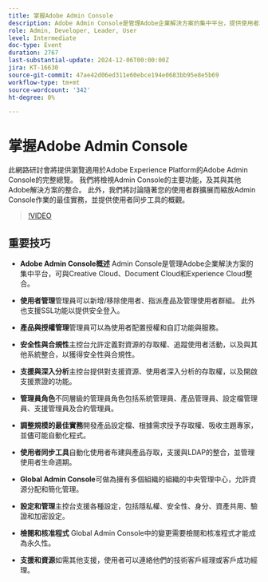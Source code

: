 ```yaml
---
title: 掌握Adobe Admin Console
description: Adobe Admin Console是管理Adobe企業解決方案的集中平台，提供使用者和授權管理、安全性和合規性功能、支援資源、管理員角色、擴充的最佳實務，以及與各種系統整合，以簡化操作。
role: Admin, Developer, Leader, User
level: Intermediate
doc-type: Event
duration: 2767
last-substantial-update: 2024-12-06T00:00:00Z
jira: KT-16630
source-git-commit: 47ae42d06ed311e60ebce194e0683bb95e8e5b69
workflow-type: tm+mt
source-wordcount: '342'
ht-degree: 0%

---
```



# 掌握Adobe Admin Console

此網路研討會將提供瀏覽適用於Adobe Experience Platform的Adobe Admin Console的完整總覽。 我們將檢視Admin Console的主要功能，及其與其他Adobe解決方案的整合。 此外，我們將討論隨著您的使用者群擴展而縮放Admin Console作業的最佳實務，並提供使用者同步工具的概觀。

>[!VIDEO](https://video.tv.adobe.com/v/3440937/?learn=on&enablevpops)

## 重要技巧

* **Adobe Admin Console概述** Admin Console是管理Adobe企業解決方案的集中平台，可與Creative Cloud、Document Cloud和Experience Cloud整合。

* **使用者管理**&#x200B;管理員可以新增/移除使用者、指派產品及管理使用者群組。 此外也支援SSL功能以提供安全登入。

* **產品與授權管理**&#x200B;管理員可以為使用者配置授權和自訂功能與服務。

* **安全性與合規性**&#x200B;主控台允許定義對資源的存取權、追蹤使用者活動，以及與其他系統整合，以獲得安全性與合規性。

* **支援與深入分析**&#x200B;主控台提供對支援資源、使用者深入分析的存取權，以及開啟支援票證的功能。

* **管理員角色**&#x200B;不同層級的管理員角色包括系統管理員、產品管理員、設定檔管理員、支援管理員及合約管理員。

* **調整規模的最佳實務**&#x200B;開發產品設定檔、根據需求授予存取權、吸收主題專家，並儘可能自動化程式。

* **使用者同步工具**&#x200B;自動化使用者布建與產品存取，支援與LDAP的整合，並管理使用者生命週期。

* **Global Admin Console**&#x200B;可做為擁有多個組織的組織的中央管理中心，允許資源分配和簡化管理。

* **設定和管理**&#x200B;主控台支援各種設定，包括隱私權、安全性、身分、資產共用、驗證和加密設定。

* **檢閱和核准程式** Global Admin Console中的變更需要檢閱和核准程式才能成為永久性。

* **支援和資源**&#x200B;如需其他支援，使用者可以連絡他們的技術客戶經理或客戶成功經理。
